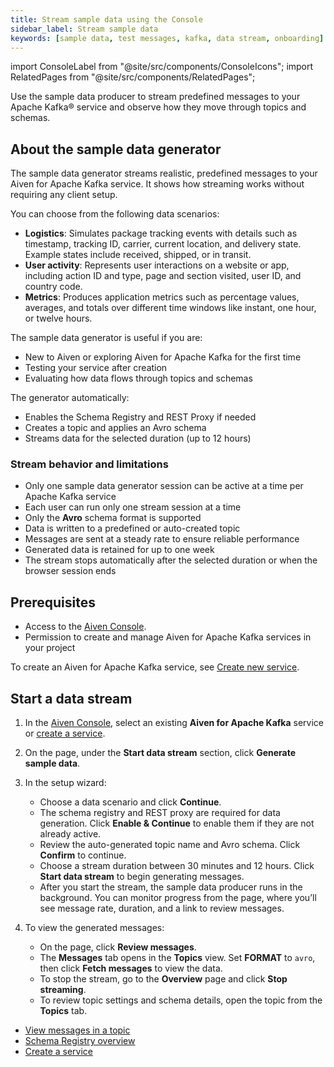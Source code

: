 ```yaml
---
title: Stream sample data using the Console
sidebar_label: Stream sample data
keywords: [sample data, test messages, kafka, data stream, onboarding]
---
```


import ConsoleLabel from "@site/src/components/ConsoleIcons";
import RelatedPages from "@site/src/components/RelatedPages";

Use the sample data producer to stream predefined messages to your Apache Kafka® service and observe how they move through topics and schemas.

## About the sample data generator

The sample data generator streams realistic, predefined messages to your
Aiven for Apache Kafka service. It shows how streaming works without requiring any
client setup.

You can choose from the following data scenarios:

- **Logistics**: Simulates package tracking events with details such as timestamp,
  tracking ID, carrier, current location, and delivery state. Example states
  include received, shipped, or in transit.
- **User activity**: Represents user interactions on a website or app, including
  action ID and type, page and section visited, user ID, and country code.
- **Metrics**: Produces application metrics such as percentage values, averages, and
  totals over different time windows like instant, one hour, or twelve hours.

The sample data generator is useful if you are:

- New to Aiven or exploring Aiven for Apache Kafka for the first time
- Testing your service after creation
- Evaluating how data flows through topics and schemas

The generator automatically:

- Enables the Schema Registry and REST Proxy if needed
- Creates a topic and applies an Avro schema
- Streams data for the selected duration (up to 12 hours)

### Stream behavior and limitations

- Only one sample data generator session can be active at a time per Apache Kafka
  service
- Each user can run only one stream session at a time
- Only the **Avro** schema format is supported
- Data is written to a predefined or auto-created topic
- Messages are sent at a steady rate to ensure reliable performance
- Generated data is retained for up to one week
- The stream stops automatically after the selected duration or when the browser
  session ends

## Prerequisites

- Access to the [Aiven Console](https://console.aiven.io).
- Permission to create and manage Aiven for Apache Kafka services in your project

To create an Aiven for Apache Kafka service, see [Create new service](/docs/platform/howto/create_new_service).

## Start a data stream

1. In the [Aiven Console](https://console.aiven.io), select an existing
   **Aiven for Apache Kafka** service or
   [create a service](/docs/platform/howto/create_new_service).
1. On the <ConsoleLabel name="overview" /> page, under
   the **Start data stream** section, click **Generate sample data**.
1. In the setup wizard:

   - Choose a data scenario and click **Continue**.
   - The schema registry and REST proxy are required for data generation. Click
     **Enable & Continue** to enable them if they are not already active.
   - Review the auto-generated topic name and Avro schema. Click **Confirm** to continue.
   - Choose a stream duration between 30 minutes and 12 hours. Click **Start data stream**
     to begin generating messages.
   - After you start the stream, the sample data producer runs in the background. You
     can monitor progress from the <ConsoleLabel name="overview" /> page, where you’ll
     see message rate, duration, and a link to review messages.
1. To view the generated messages:
   - On the <ConsoleLabel name="overview" /> page, click **Review messages**.
   - The **Messages** tab opens in the **Topics** view. Set **FORMAT** to `avro`, then
     click **Fetch messages** to view the data.
   - To stop the stream, go to the **Overview** page and click **Stop streaming**.
   - To review topic settings and schema details, open the topic from the **Topics** tab.


<RelatedPages/>

- [View messages in a topic](/docs/products/kafka/howto/view-messages)
- [Schema Registry overview](/docs/products/kafka/concepts/schema-registry)
- [Create a service](/docs/platform/howto/create_new_service)
